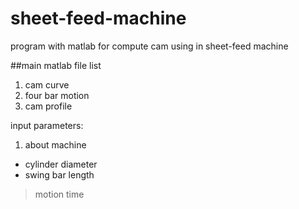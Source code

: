 sheet-feed-machine
==================

program with matlab for compute cam using in sheet-feed machine

##main matlab file
list

1. cam curve 
2. four bar motion 
3. cam profile

input parameters:  
1. about machine
  * cylinder diameter
  * swing bar length

>motion time
